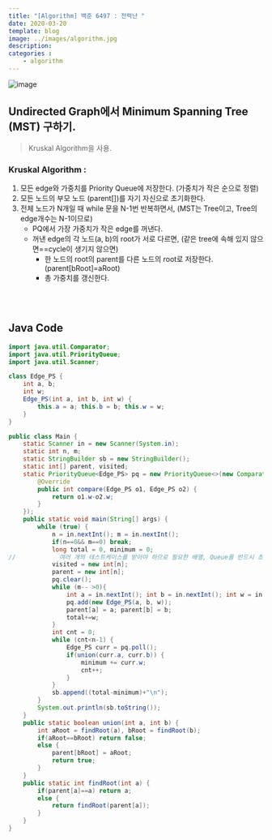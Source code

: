 ```yaml
---
title: "[Algorithm] 백준 6497 : 전력난 "
date: 2020-03-20
template: blog
image: ../images/algorithm.jpg
description: 
categories : 
    - algorithm
---
```



![image](/mdimg/algo_20200320_6.png)

## Undirected Graph에서 Minimum Spanning Tree (MST) 구하기.
> Kruskal Algorithm을 사용.

### Kruskal Algorithm :
1. 모든 edge와 가중치를 Priority Queue에 저장한다. (가중치가 작은 순으로 정렬)
2. 모든 노드의 부모 노드 (parent[])를 자기 자신으로 초기화한다.
3. 전체 노드가 N개일 때 while 문을 N-1번 반복하면서, (MST는 Tree이고, Tree의 edge개수는 N-1이므로)
    - PQ에서 가장 가중치가 작은 edge를 꺼낸다.
    - 꺼낸 edge의 각 노드(a, b)의 root가 서로 다르면, (같은 tree에 속해 있지 않으면==cycle이 생기지 않으면)
        * 한 노드의 root의 parent를 다른 노드의 root로 저장한다. (parent[bRoot]=aRoot)
        * 총 가중치를 갱신한다.   

<br><br>
## Java Code

```java 
import java.util.Comparator;
import java.util.PriorityQueue;
import java.util.Scanner;

class Edge_PS {
    int a, b;
    int w;
    Edge_PS(int a, int b, int w) {
        this.a = a; this.b = b; this.w = w;
    }
}

public class Main {
    static Scanner in = new Scanner(System.in);
    static int n, m;
    static StringBuilder sb = new StringBuilder();
    static int[] parent, visited;
    static PriorityQueue<Edge_PS> pq = new PriorityQueue<>(new Comparator<Edge_PS>() {
        @Override
        public int compare(Edge_PS o1, Edge_PS o2) {
            return o1.w-o2.w;
        }
    });
    public static void main(String[] args) {
        while (true) {
            n = in.nextInt(); m = in.nextInt();
            if(n==0&& m==0) break;
            long total = 0, minimum = 0;
//            여러 개의 테스트케이스를 받아야 하므로 필요한 배열, Queue를 반드시 초기화해야 한다.
            visited = new int[n];
            parent = new int[n];
            pq.clear();
            while (m-- >0){
                int a = in.nextInt(); int b = in.nextInt(); int w = in.nextInt();
                pq.add(new Edge_PS(a, b, w));
                parent[a] = a; parent[b] = b;
                total+=w;
            }
            int cnt = 0;
            while (cnt<n-1) {
                Edge_PS curr = pq.poll();
                if(union(curr.a, curr.b)) {
                    minimum += curr.w;
                    cnt++;
                }
            }
            sb.append((total-minimum)+"\n");
        }
        System.out.println(sb.toString());
    }
    public static boolean union(int a, int b) {
        int aRoot = findRoot(a), bRoot = findRoot(b);
        if(aRoot==bRoot) return false;
        else {
            parent[bRoot] = aRoot;
            return true;
        }
    }
    public static int findRoot(int a) {
        if(parent[a]==a) return a;
        else {
            return findRoot(parent[a]);
        }
    }
}


```






